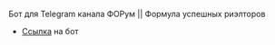 Бот для Telegram канала ФОРум || Формула успешных риэлторов

- [Ссылка](https://t.me/FORumFB_Bot) на бот

